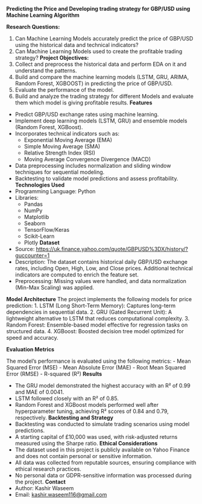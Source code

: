 **Predicting the Price and Developing trading strategy for GBP/USD using Machine Learning Algorithm**

**Research Questions:**
1. Can Machine Learning Models accurately predict the price of GBP/USD using the historical
data and technical indicators?
2. Can Machine Learning Models used to create the profitable trading strategy?
**Project Objectives:**
1. Collect and preprocess the historical data and perform EDA on it and understand the
      patterns.
2. Build and compare the machine learning models (LSTM, GRU, ARIMA, Random Forest,
      XGBOOST) in predicting the price of GBP/USD.
3. Evaluate the performance of the model.
4. Build and analyze the trading strategy for different Models and evaluate them which model
is giving profitable results.
**Features**
- Predict GBP/USD exchange rates using machine learning.
- Implement deep learning models (LSTM, GRU) and ensemble models (Random Forest, XGBoost).
- Incorporates technical indicators such as:
   - Exponential Moving Average (EMA)
   - Simple Moving Average (SMA)
   - Relative Strength Index (RSI)
   - Moving Average Convergence Divergence (MACD)
- Data preprocessing includes normalization and sliding window techniques for sequential modeling.
- Backtesting to validate model predictions and assess profitability.
**Technologies Used**
- Programming Language: Python
- Libraries:
  - Pandas
  - NumPy
  - Matplotlib
  - Seaborn
  - TensorFlow/Keras
  - Scikit-Learn
  - Plotly
**Dataset**
- Source: https://uk.finance.yahoo.com/quote/GBPUSD%3DX/history/?guccounter=1
- Description: The dataset contains historical daily GBP/USD exchange rates, including Open, High, Low, and Close prices. Additional technical indicators are computed to enrich the feature set.
- Preprocessing: Missing values were handled, and data normalization (Min-Max Scaling) was applied.

**Model Architecture**
The project implements the following models for price prediction:
	1.	LSTM (Long Short-Term Memory): Captures long-term dependencies in sequential data.
	2.	GRU (Gated Recurrent Unit): A lightweight alternative to LSTM that reduces computational complexity.
	3.	Random Forest: Ensemble-based model effective for regression tasks on structured data.
	4.	XGBoost: Boosted decision tree model optimized for speed and accuracy.

**Evaluation Metrics**

The model’s performance is evaluated using the following metrics:
	- Mean Squared Error (MSE)
	- Mean Absolute Error (MAE)
	- Root Mean Squared Error (RMSE)
	- R-squared (R²)
**Results**
- The GRU model demonstrated the highest accuracy with an R² of 0.99 and MAE of 0.0041.
- LSTM followed closely with an R² of 0.85.
- Random Forest and XGBoost models performed well after hyperparameter tuning, achieving R² scores of 0.84 and 0.79, respectively.
**Backtesting and Strategy**
- Backtesting was conducted to simulate trading scenarios using model predictions.
- A starting capital of £10,000 was used, with risk-adjusted returns measured using the Sharpe ratio.
**Ethical Considerations**
- The dataset used in this project is publicly available on Yahoo Finance and does not contain personal or sensitive information.
- All data was collected from reputable sources, ensuring compliance with ethical research practices.
- No personal data or GDPR-sensitive information was processed during the project.
**Contact**
- Author: Kashir Waseem
- Email: kashir.waseem116@gmail.com
